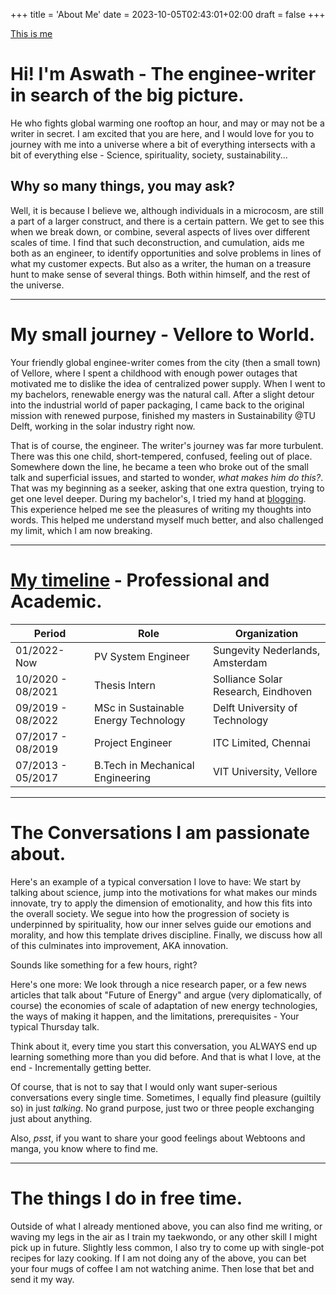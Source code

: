 +++
title = 'About Me'
date = 2023-10-05T02:43:01+02:00
draft = false
+++

[This is me](aswath.jpg)
# Hi! I'm Aswath - The enginee-writer in search of the big picture.
He who fights global warming one rooftop an hour, and may or may not be a writer in secret. I am excited that you are here, and I would love for you to journey with me into a universe where a bit of everything intersects with a bit of everything else - Science, spirituality, society, sustainability... 

## Why so many things, you may ask?
Well, it is because I believe we, although individuals in a microcosm, are still a part of a larger construct, and there is a certain pattern. We get to see this when we break down, or combine, several aspects of lives over different scales of time. I find that such deconstruction, and cumulation, aids me both as an engineer, to identify opportunities and solve problems in lines of what my customer expects. But also as a writer, the human on a treasure hunt to make sense of several things. Both within himself, and the rest of the universe. 

---



# My small journey - Vellore to World.
Your friendly global enginee-writer comes from the city (then a small town) of Vellore, where I spent a childhood with enough power outages that motivated me to dislike the idea of centralized power supply. When I went to my bachelors, renewable energy was the natural call. After a slight detour into the industrial world of paper packaging, I came back to the original mission with renewed purpose, finished my masters in Sustainability @TU Delft, working in the solar industry right now. 

That is of course, the engineer. The writer's journey was far more turbulent. There was this one child, short-tempered, confused, feeling out of place. Somewhere down the line, he became a teen who broke out of the small talk and superficial issues, and started to wonder, *what makes him do this?*. That was my beginning as a seeker, asking that one extra question, trying to get one level deeper. During my bachelor's, I tried my hand at [blogging](https://thepeepaltreeblog.wordpress.com/). This experience helped me see the pleasures of writing my thoughts into words. This helped me understand myself much better, and also challenged my limit, which I am now breaking. 

---



# [My timeline](https://nl.linkedin.com/in/aswath-subramanian) - Professional and Academic.

| **Period**        | **Role**                             | **Organization**                    |
|-------------------|--------------------------------------|-------------------------------------|
| 01/2022-Now       | PV System Engineer                   | Sungevity Nederlands, Amsterdam     |
| 10/2020 - 08/2021 | Thesis Intern                        | Solliance Solar Research, Eindhoven |
| 09/2019 - 08/2022 | MSc in Sustainable Energy Technology | Delft University of Technology      |
| 07/2017 - 08/2019 | Project Engineer                     | ITC Limited, Chennai                |
| 07/2013 - 05/2017 | B.Tech in Mechanical Engineering     | VIT University, Vellore             |

---



# The Conversations I am passionate about.
Here's an example of a typical conversation I love to have: We start by talking about science, jump into the motivations for what makes our minds innovate, try to apply the dimension of emotionality, and how this fits into the overall society. We segue into how the progression of society is underpinned by spirituality, how our inner selves guide our emotions and morality, and how this template drives discipline. Finally, we discuss how all of this culminates into improvement, AKA innovation.

Sounds like something for a few hours, right?

Here's one more: We look through a nice research paper, or a few news articles that talk about "Future of Energy" and argue (very diplomatically, of course) the economies of scale of adaptation of new energy technologies, the ways of making it happen, and the limitations, prerequisites - Your typical Thursday talk.

Think about it, every time you start this conversation, you ALWAYS end up learning something more than you did before. And that is what I love, at the end - Incrementally getting better. 

Of course, that is not to say that I would only want super-serious conversations every single time. Sometimes, I equally find pleasure (guiltily so) in just *talking*. No grand purpose, just two or three people exchanging just about anything.

Also, *psst*, if you want to share your good feelings about Webtoons and manga, you know where to find me.



---

# The things I do in free time.
Outside of what I already mentioned above, you can also find me writing, or waving my legs in the air as I train my taekwondo, or any other skill I might pick up in future. Slightly less common, I also try to come up with single-pot recipes for lazy cooking. If I am not doing any of the above, you can bet your four mugs of coffee I am not watching anime. Then lose that bet and send it my way.
